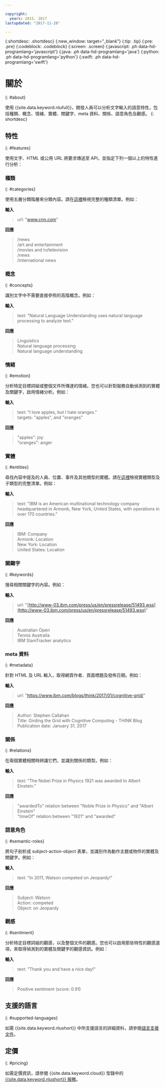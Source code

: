```yaml
---

copyright:
  years: 2015, 2017
lastupdated: "2017-11-28"

---
```


{:shortdesc: .shortdesc}
{:new_window: target="_blank"}
{:tip: .tip}
{:pre: .pre}
{:codeblock: .codeblock}
{:screen: .screen}
{:javascript: .ph data-hd-programlang='javascript'}
{:java: .ph data-hd-programlang='java'}
{:python: .ph data-hd-programlang='python'}
{:swift: .ph data-hd-programlang='swift'}

# 關於
{: #about}

使用 {{site.data.keyword.nlufull}}，開發人員可以分析文字輸入的語意特性，包括種類、概念、情緒、實體、關鍵字、meta 資料、關係、語意角色及觀感。
{: shortdesc}

## 特性
{: #features}

使用文字、HTML 或公用 URL 將要求傳送至 API，並指定下列一個以上的特性進行分析：

### 種類
{: #categories}

使用五層分類階層來分類內容。請在[這裡](/docs/services/natural-language-understanding/categories.html)檢視完整的種類清單。例如：

**輸入**
> url: "www.cnn.com"

**回應**
> /news </br>
> /art and entertainment </br>
> /movies and tv/television </br>
> /news </br>
> /international news

### 概念
{: #concepts}

識別文字中不需要直接參照的高階概念。例如：

**輸入**
> text: "Natural Language Understanding uses natural language processing to analyze text."

**回應**
> Linguistics </br>
> Natural language processing </br>
> Natural language understanding

### 情緒
{: #emotion}

分析特定目標詞組或整個文件所傳達的情緒。您也可以針對服務自動偵測到的實體及關鍵字，啟用情緒分析。例如：

**輸入**
> text: "I love apples, but I hate oranges." </br>
> targets: "apples", and "oranges"

**回應**
> "apples": joy </br>
> "oranges": anger

### 實體
{: #entities}

尋找內容中提及的人員、位置、事件及其他類型的實體。請在[這裡](/docs/services/natural-language-understanding/entity-types.html)檢視實體類型及子類型的完整清單。例如：

**輸入**
> text: "IBM is an American multinational technology company headquartered in Armonk, New York, United States, with operations in over 170 countries."

**回應**
> IBM: Company </br>
> Armonk: Location </br>
> New York: Location </br>
> United States: Location

### 關鍵字
{: #keywords}

搜尋相關關鍵字的內容。例如：

**輸入**
>url: "[http://www-03.ibm.com/press/us/en/pressrelease/51493.wss](http://www-03.ibm.com/press/us/en/pressrelease/51493.wss)"

**回應**
>Australian Open </br>
>Tennis Australia </br>
>IBM SlamTracker analytics

### meta 資料
{: #metadata}

針對 HTML 及 URL 輸入，取得網頁作者、頁面標題及發佈日期。例如：

**輸入**
>url: "https://www.ibm.com/blogs/think/2017/01/cognitive-grid/"

**回應**
>Author: Stephen Callahan </br>
>Title: Girding the Grid with Cognitive Computing - THINK Blog </br>
>Publication date: January 31, 2017

### 關係
{: #relations}

在兩個實體相關時辨識它們，並識別關係的類型。例如：

**輸入**
>text: "The Nobel Prize in Physics 1921 was awarded to Albert Einstein."

**回應**
>"awardedTo" relation between "Noble Prize in Physics" and "Albert Einstein" </br>
>"timeOf" relation between "1921" and "awarded"

### 語意角色
{: #semantic-roles}

將句子剖析成 subject-action-object 表單，並識別作為動作主題或物件的實體及關鍵字。例如：

**輸入**
>text: "In 2011, Watson competed on Jeopardy!"

**回應**
>Subject: Watson </br>
>Action: competed </br>
>Object: on Jeopardy

### 觀感
{: #sentiment}

分析特定目標詞組的觀感，以及整個文件的觀感。您也可以啟用那些特性的觀感選項，來取得偵測到的實體及關鍵字的觀感資訊。例如：

**輸入**
>text: "Thank you and have a nice day!"

**回應**
>Positive sentiment (score: 0.91)

## 支援的語言
{: #supported-languages}

如需 {{site.data.keyword.nlushort}} 中所支援語言的詳細資料，請參閱[語言支援文件](/docs/services/natural-language-understanding/language-support.html)。

## 定價
{: #pricing}

如需定價資訊，請參閱 {{site.data.keyword.cloud}} 型錄中的 [{{site.data.keyword.nlushort}} 服務](https://console.bluemix.net/catalog/services/natural-language-understanding)。
